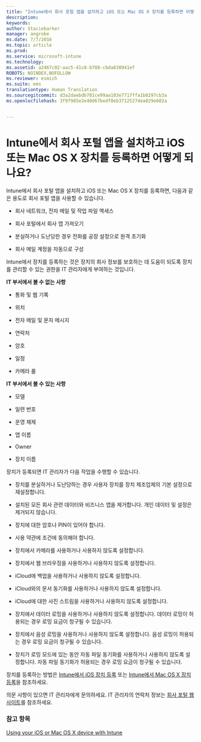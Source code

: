```yaml
---
title: "Intune에서 회사 포털 앱을 설치하고 iOS 또는 Mac OS X 장치를 등록하면 어떻게 되나요? | Microsoft Intune"
description: 
keywords: 
author: Staciebarker
manager: angrobe
ms.date: 7/7/2016
ms.topic: article
ms.prod: 
ms.service: microsoft-intune
ms.technology: 
ms.assetid: a2467c02-aac5-41c8-b788-cbda830941ef
ROBOTS: NOINDEX,NOFOLLOW
ms.reviewer: esmich
ms.suite: ems
translationtype: Human Translation
ms.sourcegitcommit: d3a2daebdb781ce99aa103e7717ffa1b0297cb3a
ms.openlocfilehash: 3f9f985e2e40d67bedf8eb37125274ea029e602a


---
```



# Intune에서 회사 포털 앱을 설치하고 iOS 또는 Mac OS X 장치를 등록하면 어떻게 되나요?

Intune에서 회사 포털 앱을 설치하고 iOS 또는 Mac OS X 장치를 등록하면, 다음과 같은 용도로 회사 포털 앱을 사용할 수 있습니다.

-   회사 네트워크, 전자 메일 및 작업 파일 액세스

-   회사 포털에서 회사 앱 가져오기

-   분실하거나 도난당한 경우 전화를 공장 설정으로 원격 초기화

-   회사 메일 계정을 자동으로 구성

Intune에서 장치를 등록하는 것은 장치의 회사 정보를 보호하는 데 도움이 되도록 장치를 관리할 수 있는 권한을 IT 관리자에게 부여하는 것입니다.

**IT 부서에서 볼 수 없는 사항**

-   통화 및 웹 기록

-   위치

-   전자 메일 및 문자 메시지

-   연락처

-   암호

-   일정

-   카메라 롤

**IT 부서에서 볼 수 있는 사항**

-   모델

-   일련 번호

-   운영 체제

-   앱 이름

-   Owner

-   장치 이름

장치가 등록되면 IT 관리자가 다음 작업을 수행할 수 있습니다.

-   장치를 분실하거나 도난당하는 경우 사용자 장치를 장치 제조업체의 기본 설정으로 재설정합니다.

-   설치된 모든 회사 관련 데이터와 비즈니스 앱을 제거합니다. 개인 데이터 및 설정은 제거되지 않습니다.

-   장치에 대한 암호나 PIN이 있어야 합니다.

-   사용 약관에 조건에 동의해야 합니다.

-   장치에서 카메라를 사용하거나 사용하지 않도록 설정합니다.

-   장치에서 웹 브라우징을 사용하거나 사용하지 않도록 설정합니다.

-   iCloud에 백업을 사용하거나 사용하지 않도록 설정합니다.

-   iCloud와의 문서 동기화를 사용하거나 사용하지 않도록 설정합니다.

-   iCloud에 대한 사진 스트림을 사용하거나 사용하지 않도록 설정합니다.

-   장치에서 데이터 로밍을 사용하거나 사용하지 않도록 설정합니다. 데이터 로밍이 허용되는 경우 로밍 요금이 청구될 수 있습니다.

-   장치에서 음성 로밍을 사용하거나 사용하지 않도록 설정합니다. 음성 로밍이 허용되는 경우 로밍 요금이 청구될 수 있습니다.

-   장치가 로밍 모드에 있는 동안 자동 파일 동기화를 사용하거나 사용하지 않도록 설정합니다. 자동 파일 동기화가 허용되는 경우 로밍 요금이 청구될 수 있습니다.

장치를 등록하는 방법은 [Intune에서 iOS 장치 등록](enroll-your-device-in-intune-ios.md) 또는 [Intune에서 Mac OS X 장치 등록](enroll-your-device-in-intune-mac-os-x.md)을 참조하세요.

의문 사항이 있으면 IT 관리자에게 문의하세요. IT 관리자의 연락처 정보는 [회사 포털 웹 사이트](http://portal.manage.microsoft.com)를 참조하세요.

### 참고 항목
[Using your iOS or Mac OS X device with Intune](using-your-ios-or-mac-os-x-device-with-intune.md)



<!--HONumber=Aug16_HO4-->


